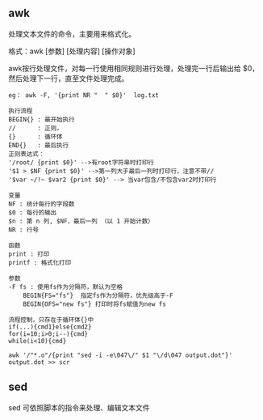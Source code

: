 ## awk

处理文本文件的命令，主要用来格式化。

格式：awk [参数] [处理内容] [操作对象]

awk按行处理文件，对每一行使用相同规则进行处理，处理完一行后输出给 $0，然后处理下一行，直至文件处理完成。

```
eg： awk -F, '{print NR "  " $0}'  log.txt

执行流程
BEGIN{} : 最开始执行
//      : 正则， 
{}      : 循环体
END{}   : 最后执行
正则表达式：
'/root/ {print $0}' -->有root字符串时打印行
'$1 > $NF {print $0}' -->第一列大于最后一列时打印行，注意不带//
'$var ~/!~ $var2 {print $0}' --> 当var包含/不包含var2时打印行

变量
NF : 统计每行的字段数
$0 : 每行的输出
$n : 第 n 列, $NF，最后一列 （以 1 开始计数）
NR : 行号

函数
print : 打印
printf : 格式化打印

参数
-F fs : 使用fs作为分隔符，默认为空格
	BEGIN{FS="fs"}  指定fs作为分隔符，优先级高于-F
	BEGIN{OFS="new fs"} 打印时将fs赋值为new fs

流程控制，只存在于循环体{}中
if(...){cmd1}else{cmd2}
for(i=10;i>0;i--){cmd}
while(i<10){cmd}
```

```
awk '/"*.o"/{print "sed -i -e\047\/" $1 "\/d\047 output.dot"}' output.dot >> scr
```

## sed

sed 可依照脚本的指令来处理、编辑文本文件
